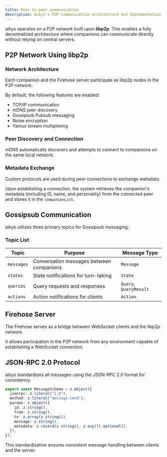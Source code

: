 ```yaml
---
title: Peer-to-peer communication
description: Aikyo's P2P Communication Architecture and Implementation Details
---
```

aikyo operates on a P2P network built upon **libp2p**. This enables a fully decentralized architecture where companions can communicate directly without relying on central servers.

## P2P Network Using libp2p

### Network Architecture

Each companion and the Firehose server participate as libp2p nodes in the P2P network.

By default, the following features are enabled:

- TCP/IP communication
- mDNS peer discovery
- Gossipsub Pubsub messaging
- Noise encryption
- Yamux stream multiplexing

### Peer Discovery and Connection

mDNS automatically discovers and attempts to connect to companions on the same local network.

### Metadata Exchange

Custom protocols are used during peer connections to exchange metadata.

Upon establishing a connection, the system retrieves the companion's metadata (including ID, name, and personality) from the connected peer and stores it in the `companionList`.

## Gossipsub Communication

aikyo utilizes three primary topics for Gossipsub messaging:

### Topic List

| Topic         | Purpose                       | Message Type     |
|---------------|-------------------------------|------------------|
| `messages`    | Conversation messages between companions | `Message`       |
| `states`      | State notifications for turn-taking | `State`         |
| `queries`     | Query requests and responses   | `Query`, `QueryResult` |
| `actions`     | Action notifications for clients | `Action`        |

## Firehose Server

The Firehose serves as a bridge between WebSocket clients and the libp2p network.

It allows participation in the P2P network from any environment capable of establishing a WebSocket connection.

## JSON-RPC 2.0 Protocol

aikyo standardizes all messages using the JSON-RPC 2.0 format for consistency.

```typescript
export const MessageSchema = z.object({
  jsonrpc: z.literal("2.0"),
  method: z.literal("message.send"),
  params: z.object({
    id: z.string(),
    from: z.string(),
    to: z.array(z.string()),
    message: z.string(),
    metadata: z.record(z.string(), z.any()).optional(),
  }),
});
```

This standardization ensures consistent message handling between clients and the server.
